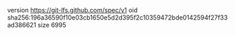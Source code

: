 version https://git-lfs.github.com/spec/v1
oid sha256:196a36590f10e03cb1650e5d2d395f2c10359472bde0142594f27f33ad386621
size 6995
